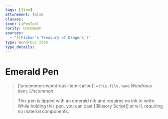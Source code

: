 ```yaml
---
tags: [Item]
attunement: false
classes: 
icon: LiPenTool
rarity: Uncommon
sources:
  - "[[Fizban's Treasury of Dragons]]"
type: Wondrous Item
type_details: 
---
```

# Emerald Pen
>[!uncommon-wondrous-item-callout] `=this.file.name`
>*Wondrous Item, Uncommon*
>
>This pen is tipped with an emerald nib and requires no ink to write. While holding this pen, you can cast [[Illusory Script]] at will, requiring no material components.
>
>

